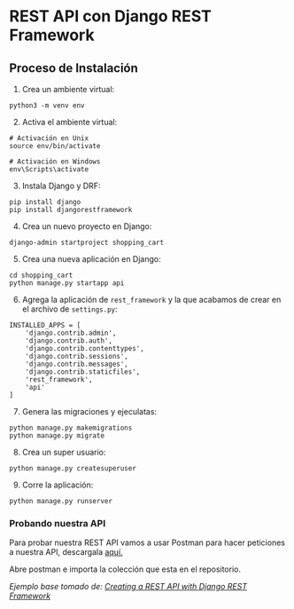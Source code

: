 # REST API con Django REST Framework

## Proceso de Instalación
1. Crea un ambiente virtual:
```
python3 -m venv env
```
2. Activa el ambiente virtual:
```
# Activación en Unix
source env/bin/activate

# Activación en Windows
env\Scripts\activate
```
3. Instala Django y DRF:
```
pip install django
pip install djangorestframework
```
4. Crea un nuevo proyecto en Django:
```
django-admin startproject shopping_cart
```
5. Crea una nueva aplicación en Django:
```
cd shopping_cart
python manage.py startapp api
```
6. Agrega la aplicación de `rest_framework` y la que acabamos de crear en el archivo de `settings.py`:
```
INSTALLED_APPS = [
    'django.contrib.admin',
    'django.contrib.auth',
    'django.contrib.contenttypes',
    'django.contrib.sessions',
    'django.contrib.messages',
    'django.contrib.staticfiles',
    'rest_framework',
    'api'
]
```
7. Genera las migraciones y ejeculatas:
```
python manage.py makemigrations
python manage.py migrate 
```
8. Crea un super usuario:
```
python manage.py createsuperuser
```
9. Corre la aplicación:
```
python manage.py runserver
```
### Probando nuestra API

Para probar nuestra REST API vamos a usar Postman para hacer peticiones a nuestra API, descargala [aquí.](https://www.postman.com/downloads/)

Abre postman e importa la colección que esta en el repositorio.


_Ejemplo base tomado de: [Creating a REST API with Django REST Framework](https://stackabuse.com/creating-a-rest-api-with-django-rest-framework/)_
